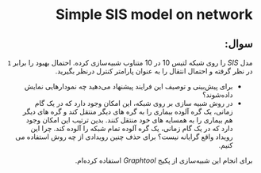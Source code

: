 <div dir='rtl'>

# Simple SIS model on network

## سوال:

مدل $SIS$ را روی شبکه لتیس 10 در 10 متناوب شبیه‌سازی کرده. احتمال بهبود را برابر `1` در نظر گرفته و احتمال انتقال را به عنوان پارامتر کنترل درنظر بگیرید.
- برای پیش‌‌بینی و توصیف این فرایند پیشنهاد می‌دهید چه نمودارهایی نمایش داده‌شوند؟
- در روش شبیه سازی بر روی شبکه، این امکان وجود دارد که در یک گام زمانی، یک گره آلوده بیماری را به گره های دیگر منتقل کند و گره های دیگر هم بیماری را به همسایه های خود منتقل کنند. بدین ترتیب این امکان وجود دارد که در یک گام زمانی، یک گره آلوده تمام شبکه را آلوده کند. چرا این رویداد واقع گرایانه نیست؟ برای حذف چنین رویدادی از چه روش استفاده می کنیم.

برای انجام این شبیه‌سازی از پکیج $Graphtool$ استفاده کرده‌ام.